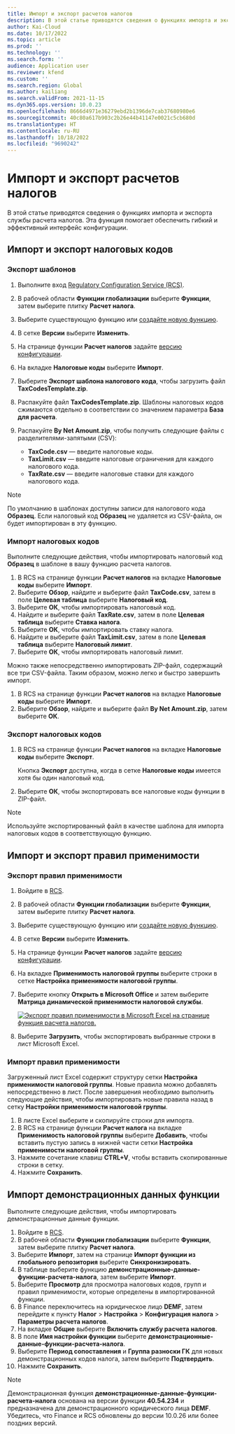 ```yaml
---
title: Импорт и экспорт расчетов налогов
description: В этой статье приводятся сведения о функциях импорта и экспорта службы расчета налогов.
author: Kai-Cloud
ms.date: 10/17/2022
ms.topic: article
ms.prod: ''
ms.technology: ''
ms.search.form: ''
audience: Application user
ms.reviewer: kfend
ms.custom: ''
ms.search.region: Global
ms.author: kailiang
ms.search.validFrom: 2021-11-15
ms.dyn365.ops.version: 10.0.23
ms.openlocfilehash: 8666d4971e36279ebd2b1396de7cab37680980e6
ms.sourcegitcommit: 40c80a617b903c2b26e44b41147e0021c5cb680d
ms.translationtype: HT
ms.contentlocale: ru-RU
ms.lasthandoff: 10/18/2022
ms.locfileid: "9690242"
---
```

# <a name="import-and-export-tax-calculations"></a>Импорт и экспорт расчетов налогов

В этой статье приводятся сведения о функциях импорта и экспорта службы расчета налогов. Эта функция помогает обеспечить гибкий и эффективный интерфейс конфигурации.

## <a name="import-and-export-tax-codes"></a>Импорт и экспорт налоговых кодов

### <a name="export-templates"></a>Экспорт шаблонов

1. Выполните вход [Regulatory Configuration Service (RCS)](https://marketing.configure.global.dynamics.com/).
2. В рабочей области **Функции глобализации** выберите **Функции**, затем выберите плитку **Расчет налога**.
3. Выберите существующую функцию или [создайте новую функцию](global-get-started-with-tax-calculation-service.md#set-up-tax-calculation-in-rcs).
4. В сетке **Версии** выберите **Изменить**.
5. На странице функции **Расчет налогов** задайте [версию конфигурации](global-get-started-with-tax-calculation-service.md#set-up-tax-calculation-in-rcs).
6. На вкладке **Налоговые коды** выберите **Импорт**.
7. Выберите **Экспорт шаблона налогового кода**, чтобы загрузить файл **TaxCodesTemplate.zip**.
8. Распакуйте файл **TaxCodesTemplate.zip**. Шаблоны налоговых кодов сжимаются отдельно в соответствии со значением параметра **База для расчета**.
9. Распакуйте **By Net Amount.zip**, чтобы получить следующие файлы с разделителями-запятыми (CSV):

    - **TaxCode.csv** — введите налоговые коды.
    - **TaxLimit.csv** — введите налоговые ограничения для каждого налогового кода.
    - **TaxRate.csv** — введите налоговые ставки для каждого налогового кода.

> [!NOTE]
> По умолчанию в шаблонах доступны записи для налогового кода **Образец**. Если налоговый код **Образец** не удаляется из CSV-файла, он будет импортирован в эту функцию.

### <a name="import-tax-codes"></a>Импорт налоговых кодов

Выполните следующие действия, чтобы импортировать налоговый код **Образец** в шаблоне в вашу функцию расчета налогов.

1. В RCS на странице функции **Расчет налогов** на вкладке **Налоговые коды** выберите **Импорт**.
2. Выберите **Обзор**, найдите и выберите файл **TaxCode.csv**, затем в поле **Целевая таблица** выберите **Налоговый код**.
3. Выберите **ОК**, чтобы импортировать налоговый код.
4. Найдите и выберите файл **TaxRate.csv**, затем в поле **Целевая таблица** выберите **Ставка налога**.
5. Выберите **ОК**, чтобы импортировать ставку налога.
6. Найдите и выберите файл **TaxLimit.csv**, затем в поле **Целевая таблица** выберите **Налоговый лимит**.
7. Выберите **ОК**, чтобы импортировать налоговый лимит.

Можно также непосредственно импортировать ZIP-файл, содержащий все три CSV-файла. Таким образом, можно легко и быстро завершить импорт.

1. В RCS на странице функции **Расчет налогов** на вкладке **Налоговые коды** выберите **Импорт**.
2. Выберите **Обзор**, найдите и выберите файл **By Net Amount.zip**, затем выберите **ОК**.

### <a name="export-tax-codes"></a>Экспорт налоговых кодов

1. В RCS на странице функции **Расчет налогов** на вкладке **Налоговые коды** выберите **Экспорт**.

    Кнопка **Экспорт** доступна, когда в сетке **Налоговые коды** имеется хотя бы один налоговый код.

2. Выберите **ОК**, чтобы экспортировать все налоговые коды функции в ZIP-файл.

> [!NOTE]
> Используйте экспортированный файл в качестве шаблона для импорта налоговых кодов в соответствующую функцию.

## <a name="import-and-export-applicability-rules"></a>Импорт и экспорт правил применимости

### <a name="export-applicability-rules"></a>Экспорт правил применимости

1. Войдите в [RCS](https://marketing.configure.global.dynamics.com/).
2. В рабочей области **Функции глобализации** выберите **Функции**, затем выберите плитку **Расчет налога**.
3. Выберите существующую функцию или [создайте новую функцию](global-get-started-with-tax-calculation-service.md#set-up-tax-calculation-in-rcs).
4. В сетке **Версии** выберите **Изменить**.
5. На странице функции **Расчет налогов** задайте [версию конфигурации](global-get-started-with-tax-calculation-service.md#set-up-tax-calculation-in-rcs).
6. На вкладке **Применимость налоговой группы** выберите строки в сетке **Настройка применимости налоговой группы**.
7. Выберите кнопку **Открыть в Microsoft Office** и затем выберите **Матрица динамической применимости налоговой службы**.

    [![Экспорт правил применимости в Microsoft Excel на странице функция расчета налогов.](./media/tax-cal-import-export-1.png)](./media/tax-cal-import-export-1.png)

8. Выберите **Загрузить**, чтобы экспортировать выбранные строки в лист Microsoft Excel.

### <a name="import-applicability-rules"></a>Импорт правил применимости

Загруженный лист Excel содержит структуру сетки **Настройка применимости налоговой группы**. Новые правила можно добавлять непосредственно в лист. После завершения необходимо выполнить следующие действия, чтобы импортировать новые правила назад в сетку **Настройки применимости налоговой группы**.

1. В листе Excel выберите и скопируйте строки для импорта.
2. В RCS на странице функции **Расчет налога** на вкладке **Применимость налоговой группы** выберите **Добавить**, чтобы вставить пустую запись в нижней части сетки **Настройка применимости налоговой группы**.
3. Нажмите сочетание клавиш **CTRL+V**, чтобы вставить скопированные строки в сетку.
4. Нажмите **Сохранить**.

## <a name="import-feature-demo-data"></a>Импорт демонстрационных данных функции

Выполните следующие действия, чтобы импортировать демонстрационные данные функции.

1. Войдите в [RCS](https://marketing.configure.global.dynamics.com/).
2. В рабочей области **Функции глобализации** выберите **Функции**, затем выберите плитку **Расчет налога**.
3. Выберите **Импорт**, затем на странице **Импорт функции из глобального репозитория** выберите **Синхронизировать**. 
4. В таблице выберите функцию **демонстрационные-данные-функции-расчета-налога**, затем выберите **Импорт**.
5. Выберите **Просмотр** для просмотра налоговых кодов, групп и правил применимости, которые определены в импортированной функции.
6. В Finance переключитесь на юридическое лицо **DEMF**, затем перейдите к пункту **Налог** \> **Настройка** \> **Конфигурация налога** \> **Параметры расчета налогов**.
7. На вкладке **Общие** выберите **Включить службу расчета налогов**.
8. В поле **Имя настройки функции** выберите **демонстрационные-данные-функции-расчета-налога**.
9. Выберите **Период сопоставления** и **Группа разноски ГК** для новых демонстрационных кодов налога, затем выберите **Подтвердить**.
10. Нажмите **Сохранить**.

> [!NOTE]
> Демонстрационная функция **демонстрационные-данные-функции-расчета-налога** основана на версии функции **40.54.234** и предназначена для демонстрационного юридического лица **DEMF**. Убедитесь, что Finance и RCS обновлены до версии 10.0.26 или более поздних версий.
